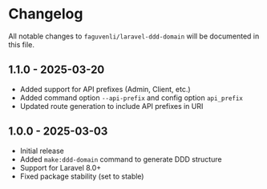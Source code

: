 # Changelog

All notable changes to `faguvenli/laravel-ddd-domain` will be documented in this file.

## 1.1.0 - 2025-03-20

- Added support for API prefixes (Admin, Client, etc.)
- Added command option `--api-prefix` and config option `api_prefix`
- Updated route generation to include API prefixes in URI

## 1.0.0 - 2025-03-03

- Initial release
- Added `make:ddd-domain` command to generate DDD structure
- Support for Laravel 8.0+
- Fixed package stability (set to stable)